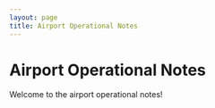 ```yaml
---
layout: page
title: Airport Operational Notes
---
```


# Airport Operational Notes

Welcome to the airport operational notes! 